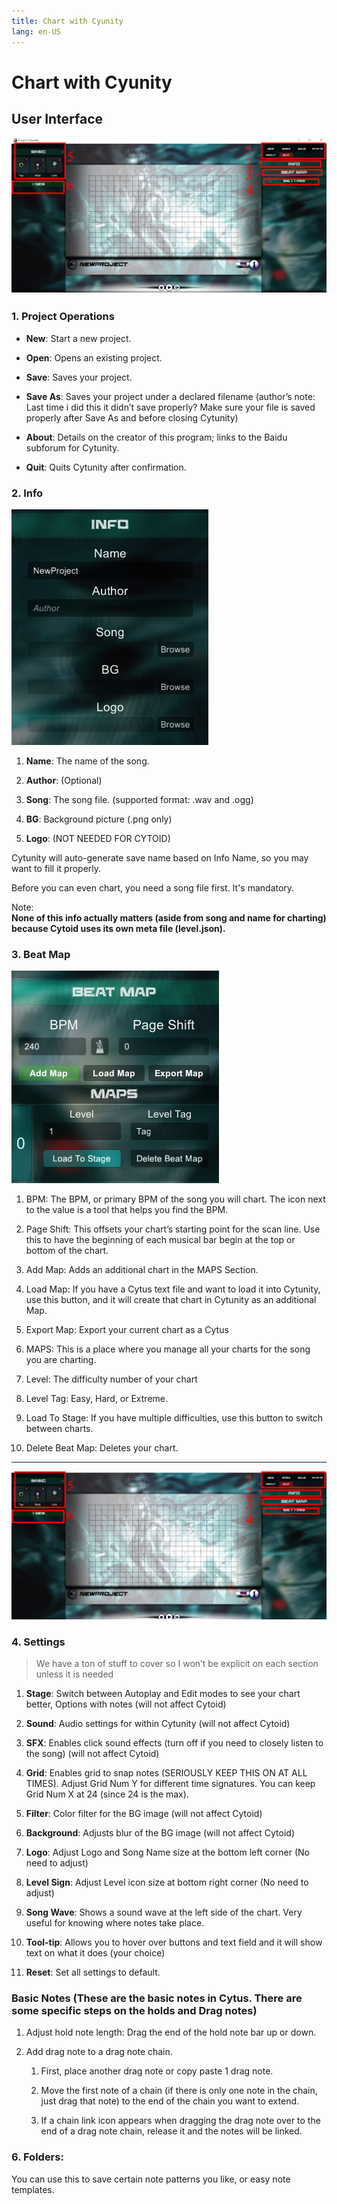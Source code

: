 ```yaml
---
title: Chart with Cyunity
lang: en-US
---
```

# Chart with Cyunity

## User Interface
![](./_sources_cyunity.md/1.png)
### 1. Project Operations
- **New**: Start a new project.

- **Open**: Opens an existing project.

- **Save**: Saves your project.

- **Save As**: Saves your project under a declared filename (author’s note: Last time i did this it didn’t save properly? Make sure your file is saved properly after Save As and before closing Cytunity)

- **About**: Details on the creator of this program; links to the Baidu subforum for Cytunity.

- **Quit**: Quits Cytunity after confirmation.


### 2. Info
![](./_sources_cyunity.md/2.png)

1. **Name**: The name of the song.

2. **Author**: (Optional)

3. **Song**: The song file. (supported format: .wav and .ogg)

4. **BG**: Background picture (.png only)

5. **Logo**: (NOT NEEDED FOR CYTOID)

Cytunity will auto-generate save name based on Info Name, so you may want to fill it properly.

Before you can even chart, you need a song file first. It's mandatory.

Note:  
**None of this info actually matters (aside from song and name for charting) because Cytoid uses its own meta file (level.json).**


### 3. Beat Map
![](./_sources_cyunity.md/3.png)

1. BPM: The BPM, or primary BPM of the song you will chart. The icon next to the value is a tool that helps you find the BPM.

2. Page Shift: This offsets your chart’s starting point for the scan line. Use this to have the beginning of each musical bar begin at the top or bottom of the chart.

3. Add Map: Adds an additional chart in the MAPS Section.

4. Load Map: If you have a Cytus text file and want to load it into Cytunity, use this button, and it will create that chart in Cytunity as an additional Map.

5. Export Map: Export your current chart as a Cytus

6. MAPS: This is a place where you manage all your charts for the song you are charting.

7. Level: The difficulty number of your chart

8. Level Tag: Easy, Hard, or Extreme.

9. Load To Stage: If you have multiple difficulties, use this button to switch between charts.

10. Delete Beat Map: Deletes your chart.

------

![](./_sources_cyunity.md/4.png)
### 4. Settings
> We have a ton of stuff to cover so I won’t be explicit on each section unless it is needed

1. **Stage**: Switch between Autoplay and Edit modes to see your chart better, Options with notes (will not affect Cytoid)

2. **Sound**: Audio settings for within Cytunity (will not affect Cytoid)

3. **SFX**: Enables click sound effects (turn off if you need to closely listen to the song) (will not affect Cytoid)

4. **Grid**: Enables grid to snap notes (SERIOUSLY KEEP THIS ON AT ALL TIMES). Adjust Grid Num Y for different time signatures. You can keep Grid Num X at 24 (since 24 is the max).

5. **Filter**: Color filter for the BG image (will not affect Cytoid)

6. **Background**: Adjusts blur of the BG image (will not affect Cytoid)

7. **Logo**: Adjust Logo and Song Name size at the bottom left corner (No need to adjust)

8. **Level Sign**: Adjust Level icon size at bottom right corner (No need to adjust)

9. **Song Wave**: Shows a sound wave at the left side of the chart. Very useful for knowing where notes take place.

10. **Tool-tip**: Allows you to hover over buttons and text field and it will show text on what it does (your choice)

11. **Reset**: Set all settings to default.

### Basic Notes (These are the basic notes in Cytus. There are some specific steps on the holds and Drag notes)

1. Adjust hold note length: Drag the end of the hold note bar up or down.

2. Add drag note to a drag note chain.

    1. First, place another drag note or copy paste 1 drag note.

    2. Move the first note of a chain (if there is only one note in the chain, just drag that note) to the end of the chain you want to extend.

    3. If a chain link icon appears when dragging the drag note over to the end of a drag note chain, release it and the notes will be linked.

### 6. Folders:
You can use this to save certain note patterns you like, or easy note templates.

